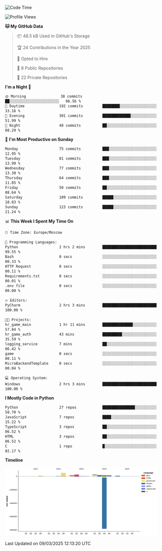 <!--START_SECTION:waka-->
![Code Time](http://img.shields.io/badge/Code%20Time-615%20hrs%2024%20mins-blue)

![Profile Views](http://img.shields.io/badge/Profile%20Views-1-blue)

**🐱 My GitHub Data** 

> 📦 48.5 kB Used in GitHub's Storage 
 > 
> 🏆 24 Contributions in the Year 2025
 > 
> 💼 Opted to Hire
 > 
> 📜 8 Public Repositories 
 > 
> 🔑 22 Private Repositories 
 > 
**I'm a Night 🦉** 

```text
🌞 Morning                38 commits          ██░░░░░░░░░░░░░░░░░░░░░░░   06.56 % 
🌆 Daytime                192 commits         ████████░░░░░░░░░░░░░░░░░   33.16 % 
🌃 Evening                301 commits         █████████████░░░░░░░░░░░░   51.99 % 
🌙 Night                  48 commits          ██░░░░░░░░░░░░░░░░░░░░░░░   08.29 % 
```
📅 **I'm Most Productive on Sunday** 

```text
Monday                   75 commits          ███░░░░░░░░░░░░░░░░░░░░░░   12.95 % 
Tuesday                  81 commits          ███░░░░░░░░░░░░░░░░░░░░░░   13.99 % 
Wednesday                77 commits          ███░░░░░░░░░░░░░░░░░░░░░░   13.30 % 
Thursday                 64 commits          ███░░░░░░░░░░░░░░░░░░░░░░   11.05 % 
Friday                   50 commits          ██░░░░░░░░░░░░░░░░░░░░░░░   08.64 % 
Saturday                 109 commits         █████░░░░░░░░░░░░░░░░░░░░   18.83 % 
Sunday                   123 commits         █████░░░░░░░░░░░░░░░░░░░░   21.24 % 
```


📊 **This Week I Spent My Time On** 

```text
🕑︎ Time Zone: Europe/Moscow

💬 Programming Languages: 
Python                   2 hrs 2 mins        █████████████████████████   99.55 % 
Bash                     0 secs              ░░░░░░░░░░░░░░░░░░░░░░░░░   00.33 % 
HTTP Request             0 secs              ░░░░░░░░░░░░░░░░░░░░░░░░░   00.11 % 
Requirements.txt         0 secs              ░░░░░░░░░░░░░░░░░░░░░░░░░   00.01 % 
.env file                0 secs              ░░░░░░░░░░░░░░░░░░░░░░░░░   00.00 % 

🔥 Editors: 
PyCharm                  2 hrs 3 mins        █████████████████████████   100.00 % 

🐱‍💻 Projects: 
hr_game_main             1 hr 11 mins        ██████████████░░░░░░░░░░░   57.84 % 
hr_game_auth             43 mins             █████████░░░░░░░░░░░░░░░░   35.59 % 
logging_service          7 mins              ██░░░░░░░░░░░░░░░░░░░░░░░   06.42 % 
game                     0 secs              ░░░░░░░░░░░░░░░░░░░░░░░░░   00.11 % 
MicroBackendTemplate     0 secs              ░░░░░░░░░░░░░░░░░░░░░░░░░   00.04 % 

💻 Operating System: 
Windows                  2 hrs 3 mins        █████████████████████████   100.00 % 
```

**I Mostly Code in Python** 

```text
Python                   27 repos            ███████████████░░░░░░░░░░   58.70 % 
JavaScript               7 repos             ████░░░░░░░░░░░░░░░░░░░░░   15.22 % 
TypeScript               3 repos             ██░░░░░░░░░░░░░░░░░░░░░░░   06.52 % 
HTML                     3 repos             ██░░░░░░░░░░░░░░░░░░░░░░░   06.52 % 
C                        1 repo              █░░░░░░░░░░░░░░░░░░░░░░░░   02.17 % 
```



**Timeline**

![Lines of Code chart](https://raw.githubusercontent.com/adlemx/adlemx/main/assets/bar_graph.png)


 Last Updated on 09/03/2025 12:13:20 UTC
<!--END_SECTION:waka-->
